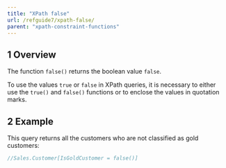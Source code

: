 ```yaml
---
title: "XPath false"
url: /refguide7/xpath-false/
parent: "xpath-constraint-functions"
---
```


## 1 Overview

The function `false()` returns the boolean value `false`.

To use the values `true` or `false` in XPath queries, it is necessary to either use the `true()` and `false()` functions or to enclose the values in quotation marks.

## 2 Example

This query returns all the customers who are not classified as gold customers:

```java
//Sales.Customer[IsGoldCustomer = false()]
```
